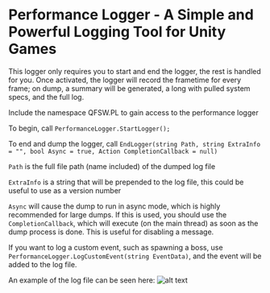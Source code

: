 # Performance Logger - A Simple and Powerful Logging Tool for Unity Games

This logger only requires you to start and end the logger, the rest is handled for you.
Once activated, the logger will record the frametime for every frame; on dump, a summary will be generated, a long with pulled system specs, and the full log.

Include the namespace QFSW.PL to gain access to the performance logger

To begin, call `PerformanceLogger.StartLogger();`

To end and dump the logger, call `EndLogger(string Path, string ExtraInfo = "", bool Async = true, Action CompletionCallback = null)`

`Path` is the full file path (name included) of the dumped log file

`ExtraInfo` is a string that will be prepended to the log file, this could be useful to use as a version number

`Async` will cause the dump to run in async mode, which is highly recommended for large dumps. If this is used, you should use the `CompletionCallback`, which will execute (on the main thread) as soon as the dump process is done. This is useful for disabling a message.

If you want to log a custom event, such as spawning a boss, use `PerformanceLogger.LogCustomEvent(string EventData)`, and the event will be added to the log file.

An example of the log file can be seen here:
![alt text](https://pbs.twimg.com/media/DeMO4raXUAAlMHE.jpg:large)
